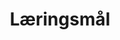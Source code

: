 ---
title: Læringsmål
layout: collection
permalink: /studygoals/
collection: studygoals
entries_layout: grid
classes: wide
---
